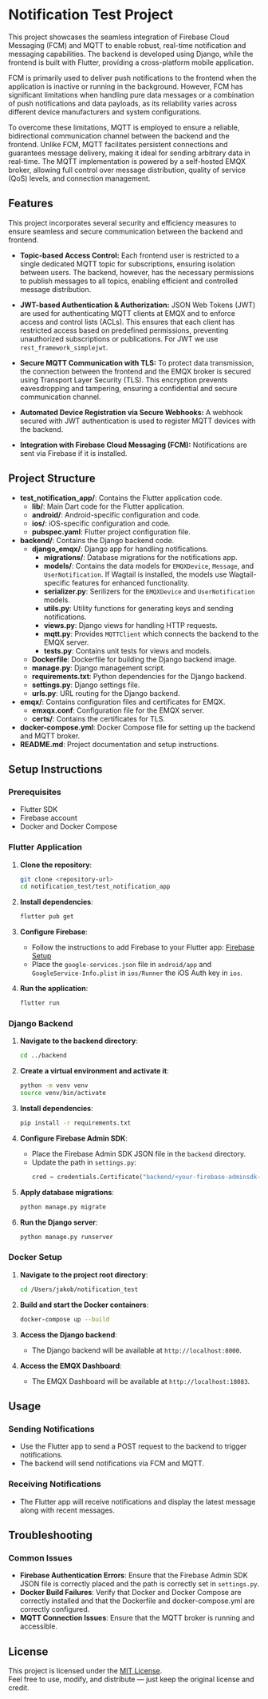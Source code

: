 # Notification Test Project

This project showcases the seamless integration of Firebase Cloud Messaging (FCM) and MQTT to enable robust, real-time notification and messaging capabilities. The backend is developed using Django, while the frontend is built with Flutter, providing a cross-platform mobile application.

FCM is primarily used to deliver push notifications to the frontend when the application is inactive or running in the background. However, FCM has significant limitations when handling pure data messages or a combination of push notifications and data payloads, as its reliability varies across different device manufacturers and system configurations.

To overcome these limitations, MQTT is employed to ensure a reliable, bidirectional communication channel between the backend and the frontend. Unlike FCM, MQTT facilitates persistent connections and guarantees message delivery, making it ideal for sending arbitrary data in real-time. The MQTT implementation is powered by a self-hosted EMQX broker, allowing full control over message distribution, quality of service (QoS) levels, and connection management.

## Features

This project incorporates several security and efficiency measures to ensure seamless and secure communication between the backend and frontend.

- **Topic-based Access Control:**
    Each frontend user is restricted to a single dedicated MQTT topic for subscriptions, ensuring isolation between users. The backend, however, has the necessary permissions to publish messages to all topics, enabling efficient and controlled message distribution.

- **JWT-based Authentication & Authorization:**
    JSON Web Tokens (JWT) are used for authenticating MQTT clients at EMQX and to enforce access and control lists (ACLs). This ensures that each client has restricted access based on predefined permissions, preventing unauthorized subscriptions or publications. For JWT we use `rest_framework_simplejwt`.

- **Secure MQTT Communication with TLS:**
    To protect data transmission, the connection between the frontend and the EMQX broker is secured using Transport Layer Security (TLS). This encryption prevents eavesdropping and tampering, ensuring a confidential and secure communication channel.

- **Automated Device Registration via Secure Webhooks:**
    A webhook secured with JWT authentication is used to register MQTT devices with the backend.

- **Integration with Firebase Cloud Messaging (FCM):**
    Notifications are sent via Firebase if it is installed.

## Project Structure

- **test_notification_app/**: Contains the Flutter application code.
  - **lib/**: Main Dart code for the Flutter application.
  - **android/**: Android-specific configuration and code.
  - **ios/**: iOS-specific configuration and code.
  - **pubspec.yaml**: Flutter project configuration file.
- **backend/**: Contains the Django backend code.
  - **django_emqx/**: Django app for handling notifications.
    - **migrations/**: Database migrations for the notifications app.
    - **models/**: Contains the data models for `EMQXDevice`, `Message`, and `UserNotification`. If Wagtail is installed, the models use Wagtail-specific features for enhanced functionality.
    - **serializer.py**: Serilizers for the `EMQXDevice` and `UserNotification` models.
    - **utils.py**: Utility functions for generating keys and sending notifications.
    - **views.py**: Django views for handling HTTP requests.
    - **mqtt.py**: Provides `MQTTClient` which connects the backend to the EMQX server.
    - **tests.py**: Contains unit tests for views and models.
  - **Dockerfile**: Dockerfile for building the Django backend image.
  - **manage.py**: Django management script.
  - **requirements.txt**: Python dependencies for the Django backend.
  - **settings.py**: Django settings file.
  - **urls.py**: URL routing for the Django backend.
- **emqx/**: Contains configuration files and certificates for EMQX.
  - **emxqx.conf**: Configuration file for the EMQX server.
  - **certs/**: Contains the certificates for TLS.
- **docker-compose.yml**: Docker Compose file for setting up the backend and MQTT broker.
- **README.md**: Project documentation and setup instructions.

## Setup Instructions

### Prerequisites

- Flutter SDK
- Firebase account
- Docker and Docker Compose

### Flutter Application

1. **Clone the repository**:
    ```sh
    git clone <repository-url>
    cd notification_test/test_notification_app
    ```

2. **Install dependencies**:
    ```sh
    flutter pub get
    ```

3. **Configure Firebase**:
    - Follow the instructions to add Firebase to your Flutter app: [Firebase Setup](https://firebase.google.com/docs/flutter/setup)
    - Place the `google-services.json` file in `android/app` and `GoogleService-Info.plist` in `ios/Runner` the iOS Auth key in `ios`.

4. **Run the application**:
    ```sh
    flutter run
    ```

### Django Backend

1. **Navigate to the backend directory**:
    ```sh
    cd ../backend
    ```

2. **Create a virtual environment and activate it**:
    ```sh
    python -m venv venv
    source venv/bin/activate
    ```

3. **Install dependencies**:
    ```sh
    pip install -r requirements.txt
    ```

4. **Configure Firebase Admin SDK**:
    - Place the Firebase Admin SDK JSON file in the `backend` directory.
    - Update the path in `settings.py`:
      ```python
      cred = credentials.Certificate("backend/<your-firebase-adminsdk-json>.json")
      ```

5. **Apply database migrations**:
    ```sh
    python manage.py migrate
    ```

6. **Run the Django server**:
    ```sh
    python manage.py runserver
    ```

### Docker Setup

1. **Navigate to the project root directory**:
    ```sh
    cd /Users/jakob/notification_test
    ```

2. **Build and start the Docker containers**:
    ```sh
    docker-compose up --build
    ```

3. **Access the Django backend**:
    - The Django backend will be available at `http://localhost:8000`.

4. **Access the EMQX Dashboard**:
    - The EMQX Dashboard will be available at `http://localhost:18083`.

<!-- ## Secrets

The following secrets are required for the project:

- **Firebase Admin SDK JSON file**: Required for the Django backend to authenticate with Firebase.
- **google-services.json**: Required for the Android part of the Flutter application to configure Firebase.
- **GoogleService-Info.plist**: Required for the iOS part of the Flutter application to configure Firebase.
- **EMQX_WEBHOOK_SECRET_TOKEN**: Generate it within the Python shell `python manage.py shell`
    ``` 
    from notifications.utils import generate_static_jwt
    print(generate_static_jwt())
    ```
    and use this string as `token` in the environment variable `EMQX_WEBHOOK_SECRET_TOKEN="Bearer token"`

### Generating Keys

You can generate the necessary keys using the utility functions provided in the `backend/notifications/utils.py` file.

1. **Generate Django SECRET_KEY**:
    ```sh
    python manage.py shell
    from notifications.utils import generate_django_secret_key
    print(generate_django_secret_key())
    ```

2. **Generate JWT Signing Key**:
    ```sh
    python manage.py shell
    from notifications.utils import generate_signing_key
    print(generate_signing_key())
    ```

3. **Generate Static JWT for EMQX**:
    ```sh
    python manage.py shell
    from notifications.utils import generate_static_jwt
    print(generate_static_jwt())
    ```

Use the generated keys in your environment variables or configuration files as needed. -->

## Usage

### Sending Notifications

- Use the Flutter app to send a POST request to the backend to trigger notifications.
- The backend will send notifications via FCM and MQTT.

### Receiving Notifications

- The Flutter app will receive notifications and display the latest message along with recent messages.

## Troubleshooting

### Common Issues

- **Firebase Authentication Errors**: Ensure that the Firebase Admin SDK JSON file is correctly placed and the path is correctly set in `settings.py`.
- **Docker Build Failures**: Verify that Docker and Docker Compose are correctly installed and that the Dockerfile and docker-compose.yml are correctly configured.
- **MQTT Connection Issues**: Ensure that the MQTT broker is running and accessible.

## License

This project is licensed under the [MIT License](./LICENSE).  
Feel free to use, modify, and distribute — just keep the original license and credit.
